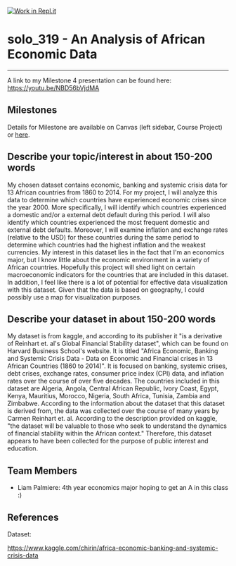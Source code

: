 [![Work in Repl.it](https://classroom.github.com/assets/work-in-replit-14baed9a392b3a25080506f3b7b6d57f295ec2978f6f33ec97e36a161684cbe9.svg)](https://classroom.github.com/online_ide?assignment_repo_id=312571&assignment_repo_type=GroupAssignmentRepo)
# solo_319 - **An Analysis of African Economic Data**

---

A link to my Milestone 4 presentation can be found here: https://youtu.be/NBD56bVjdMA

## Milestones

Details for Milestone are available on Canvas (left sidebar, Course Project) or [here](https://firas.moosvi.com/courses/data301/project/milestone01.html).

## Describe your topic/interest in about 150-200 words

My chosen dataset contains economic, banking and systemic crisis data for 13 African countries from 1860 to 2014. For my project, I will analyze this data to determine which countries have experienced economic crises since the year 2000. More specifically, I will identify which countries experienced a domestic and/or a external debt default during this period. I will also identify which countries experienced the most frequent domestic and external debt defaults. Moreover, I will examine inflation and exchange rates (relative to the USD) for these countries during the same period to determine which countries had the highest inflation and the weakest currencies. My interest in this dataset lies in the fact that I'm an economics major, but I know little about the economic environment in a variety of African countries. Hopefully this project will shed light on certain macroeconomic indicators for the countries that are included in this dataset. In addition, I feel like there is a lot of potential for effective data visualization with this dataset. Given that the data is based on geography, I could possibly use a map for visualization purposes. 

## Describe your dataset in about 150-200 words

My dataset is from kaggle, and according to its publisher it "is a derivative of Reinhart et. al's Global Financial Stability dataset", which can be found on Harvard Business School's website. It is titled "Africa Economic, Banking and Systemic Crisis Data - Data on Economic and Financial crises in 13 African Countries (1860 to 2014)". It is focused on banking, systemic crises, debt crises, exchange rates, consumer price index (CPI) data, and inflation rates over the course of over five decades. The countries included in this dataset are Algeria, Angola, Central African Republic, Ivory Coast, Egypt, Kenya, Mauritius, Morocco, Nigeria, South Africa, Tunisia, Zambia and Zimbabwe. According to the information about the dataset that this dataset is derived from, the data was collected over the course of many years by Carmen Reinhart et. al. According to the description provided on kaggle, "the dataset will be valuable to those who seek to understand the dynamics of financial stability within the African context." Therefore, this dataset appears to have been collected for the purpose of public interest and education. 

## Team Members

- Liam Palmiere: 4th year economics major hoping to get an A in this class :)

## References

Dataset:

https://www.kaggle.com/chirin/africa-economic-banking-and-systemic-crisis-data
